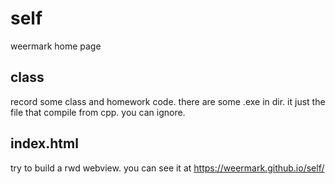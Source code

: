 # self
weermark home page
## class
record some class and homework code.
there are some .exe in dir. it just the file that compile from cpp. you can ignore.
## index.html
try to build a rwd webview. you can see it at https://weermark.github.io/self/
